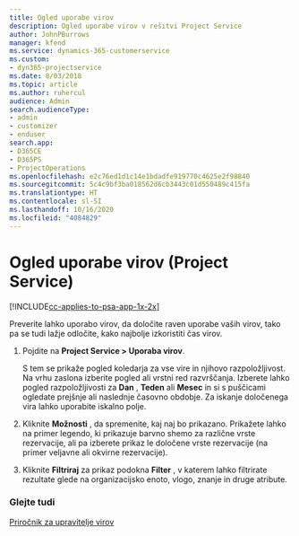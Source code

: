 ```yaml
---
title: Ogled uporabe virov
description: Ogled uporabe virov v rešitvi Project Service
author: JohnPBurrows
manager: kfend
ms.service: dynamics-365-customerservice
ms.custom:
- dyn365-projectservice
ms.date: 8/03/2018
ms.topic: article
ms.author: ruhercul
audience: Admin
search.audienceType:
- admin
- customizer
- enduser
search.app:
- D365CE
- D365PS
- ProjectOperations
ms.openlocfilehash: e2c76ed1d1c14e1bdadfe919770c4625e2f98840
ms.sourcegitcommit: 5c4c9bf3ba018562d6cb3443c01d550489c415fa
ms.translationtype: HT
ms.contentlocale: sl-SI
ms.lasthandoff: 10/16/2020
ms.locfileid: "4084829"
---
```

# <a name="view-resource-utilization-project-service"></a>Ogled uporabe virov (Project Service)

[!INCLUDE[cc-applies-to-psa-app-1x-2x](../includes/cc-applies-to-psa-app-1x-2x.md)]

Preverite lahko uporabo virov, da določite raven uporabe vaših virov, tako pa se tudi lažje odločite, kako najbolje izkoristiti čas virov.  
  
1. Pojdite na **Project Service > Uporaba virov**. 

     S tem se prikaže pogled koledarja za vse vire in njihovo razpoložljivost. Na vrhu zaslona izberite pogled ali vrstni red razvrščanja. Izberete lahko pogled razpoložljivosti za **Dan** , **Teden** ali **Mesec** in si s puščicami ogledate prejšnje ali naslednje časovno obdobje. Za iskanje določenega vira lahko uporabite iskalno polje.      
  
2. Kliknite **Možnosti** , da spremenite, kaj naj bo prikazano. Prikažete lahko na primer legendo, ki prikazuje barvno shemo za različne vrste rezervacije, ali pa izberete prikaz le določene vrste rezervacije (na primer veljavne ali okvirne rezervacije).  

3. Kliknite **Filtriraj** za prikaz podokna **Filter** , v katerem lahko filtrirate rezultate glede na organizacijsko enoto, vlogo, znanje in druge atribute.  
  
### <a name="see-also"></a>Glejte tudi  
 [Priročnik za upravitelje virov](../psa/resource-manager-guide.md)
